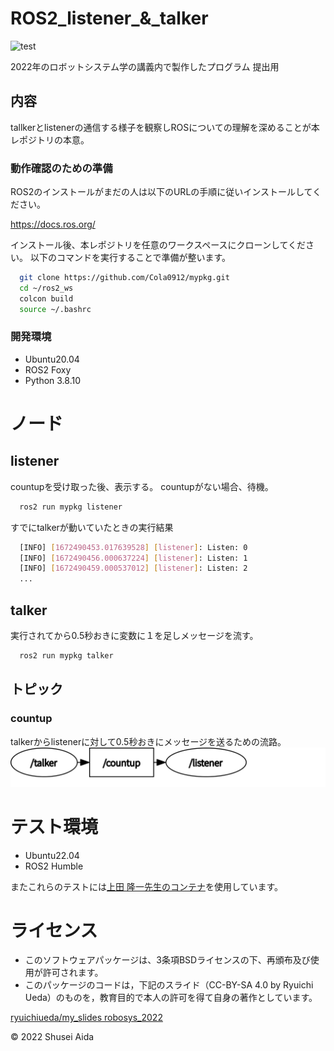 # ROS2_listener_&_talker
![test](https://github.com/Cola0912/mypkg/actions/workflows/test.yml/badge.svg)

2022年のロボットシステム学の講義内で製作したプログラム
提出用

## 内容
tallkerとlistenerの通信する様子を観察しROSについての理解を深めることが本レポジトリの本意。


### 動作確認のための準備
ROS2のインストールがまだの人は以下のURLの手順に従いインストールしてください。

https://docs.ros.org/

インストール後、本レポジトリを任意のワークスペースにクローンしてください。
以下のコマンドを実行することで準備が整います。
```bash
  git clone https://github.com/Cola0912/mypkg.git
  cd ~/ros2_ws
  colcon build
  source ~/.bashrc
```
### 開発環境
* Ubuntu20.04
* ROS2 Foxy
* Python 3.8.10

# ノード

## listener
countupを受け取った後、表示する。
countupがない場合、待機。

```bash
  ros2 run mypkg listener
```
すでにtalkerが動いていたときの実行結果
```bash
  [INFO] [1672490453.017639528] [listener]: Listen: 0
  [INFO] [1672490456.000637224] [listener]: Listen: 1
  [INFO] [1672490459.000537012] [listener]: Listen: 2
  ...
```

## talker
実行されてから0.5秒おきに変数に１を足しメッセージを流す。

```bash
  ros2 run mypkg talker
```

## トピック
### countup
talkerからlistenerに対して0.5秒おきにメッセージを送るための流路。
![industrial_ci](https://github.com/Cola0912/mypkg/blob/master/rosgraph.svg)

# テスト環境
* Ubuntu22.04
* ROS2 Humble

またこれらのテストには[上田 隆一先生のコンテナ](https://hub.docker.com/layers/ryuichiueda/ubuntu22.04-ros2/latest/images/sha256-0e1773bc6f12b57172c8818aac36aeb97ca13269028028d49ad5f6f8cc0d6204?context=explore)を使用しています。

# ライセンス
* このソフトウェアパッケージは、3条項BSDライセンスの下、再頒布及び使用が許可されます。
* このパッケージのコードは，下記のスライド（CC-BY-SA 4.0 by Ryuichi Ueda）のものを，教育目的で本人の許可を得て自身の著作としています。

[ryuichiueda/my_slides robosys_2022](https://github.com/ryuichiueda/my_slides/tree/master/robosys_2022)

©︎ 2022 Shusei Aida
